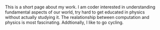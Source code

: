 This is a short page about my work. I am coder interested in understanding
fundamental aspects of our world, try hard to get educated in physics without
actually studying it. The realationship between computation and physics is most
fascinating. Addtionally, I like to go cycling.
